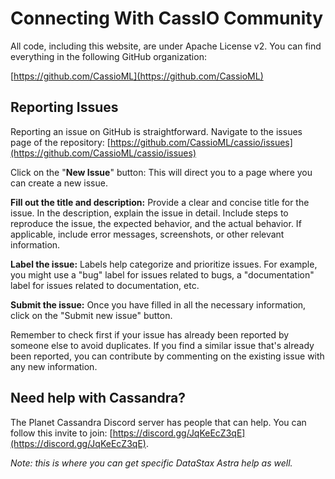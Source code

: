 # Connecting With CassIO Community

All code, including this website, are under Apache License v2. You can find everything in the following GitHub organization:

[https://github.com/CassioML](https://github.com/CassioML)

## Reporting Issues

Reporting an issue on GitHub is straightforward. Navigate to the issues page of the repository: [https://github.com/CassioML/cassio/issues](https://github.com/CassioML/cassio/issues)

Click on the "**New Issue**" button: This will direct you to a page where you can create a new issue.

**Fill out the title and description:** Provide a clear and concise title for the issue. In the description, explain the issue in detail. Include steps to reproduce the issue, the expected behavior, and the actual behavior. If applicable, include error messages, screenshots, or other relevant information.

**Label the issue:** Labels help categorize and prioritize issues. For example, you might use a "bug" label for issues related to bugs, a "documentation" label for issues related to documentation, etc.

**Submit the issue:** Once you have filled in all the necessary information, click on the "Submit new issue" button.

Remember to check first if your issue has already been reported by someone else to avoid duplicates. If you find a similar issue that's already been reported, you can contribute by commenting on the existing issue with any new information.

<!--
## Discussions
CassIO uses [GitHub discussions](https://github.com/orgs/CassioML/discussions). Please use this for general usage questions.
-->

## Need help with Cassandra?

The Planet Cassandra Discord server has people that can help.
You can follow this invite to join: [https://discord.gg/JqKeEcZ3qE](https://discord.gg/JqKeEcZ3qE).

_Note: this is where you can get specific DataStax Astra help as well._
